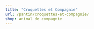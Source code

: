```yaml
---
title: "Croquettes et Compagnie"
url: /pantin/croquettes-et-compagnie/
shop: animal de compagnie
---
```

